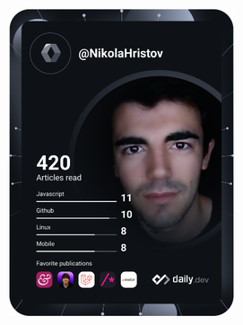 <a href="https://app.daily.dev/NikolaHristov"><img src="https://github.com/NikolaRHristov/NikolaRHristov/blob/main/devcard.svg?rev=hz2VsNVqDK" width="400" alt="Nikola's Dev Card"/></a>
